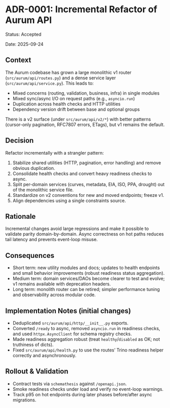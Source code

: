 # ADR-0001: Incremental Refactor of Aurum API

Status: Accepted

Date: 2025-09-24

## Context

The Aurum codebase has grown a large monolithic v1 router (`src/aurum/api/routes.py`) and a dense service layer (`src/aurum/api/service.py`). This leads to:

- Mixed concerns (routing, validation, business, infra) in single modules
- Mixed sync/async I/O on request paths (e.g., `asyncio.run`)
- Duplication across health checks and HTTP utilities
- Dependency version drift between base and optional groups

There is a v2 surface (under `src/aurum/api/v2/*`) with better patterns (cursor-only pagination, RFC7807 errors, ETags), but v1 remains the default.

## Decision

Refactor incrementally with a strangler pattern:

1. Stabilize shared utilities (HTTP, pagination, error handling) and remove obvious duplication.
2. Consolidate health checks and convert heavy readiness checks to async.
3. Split per-domain services (curves, metadata, EIA, ISO, PPA, drought) out of the monolithic service file.
4. Standardize on v2 conventions for new and moved endpoints; freeze v1.
5. Align dependencies using a single constraints source.

## Rationale

Incremental changes avoid large regressions and make it possible to validate parity domain-by-domain. Async correctness on hot paths reduces tail latency and prevents event-loop misuse.

## Consequences

- Short term: new utility modules and docs; updates to health endpoints and small behavior improvements (robust readiness status aggregation).
- Medium term: domain services/DAOs become clearer to test and evolve; v1 remains available with deprecation headers.
- Long term: monolith router can be retired; simpler performance tuning and observability across modular code.

## Implementation Notes (initial changes)

- Deduplicated `src/aurum/api/http/__init__.py` exports.
- Converted `/ready` to async, removed `asyncio.run` in readiness checks, and used `httpx.AsyncClient` for schema registry checks.
- Made readiness aggregation robust (treat `healthy`/`disabled` as OK; not truthiness of dicts).
- Fixed `src/aurum/api/health.py` to use the routes’ Trino readiness helper correctly and asynchronously.

## Rollout & Validation

- Contract tests via `schemathesis` against `/openapi.json`.
- Smoke readiness checks under load and verify no event-loop warnings.
- Track p95 on hot endpoints during later phases before/after async migrations.

